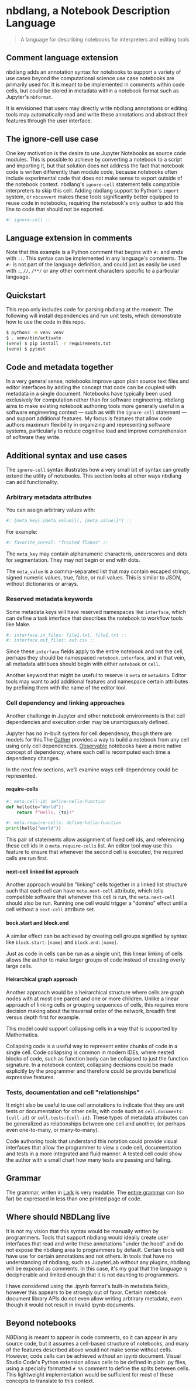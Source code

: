 # nbdlang, a Notebook Description Language

> A language for describing notebooks for interpreters and editing tools

## Comment language extension

nbdlang adds an annotation syntax for notebooks to support a variety of use
cases beyond the computational science use case notebooks are primarily used
for. It is meant to be implemented in comments within code cells, but could be
stored in metadata within a notebook format such as Jupyter's `nbformat`.

It is envisioned that users may directly write nbdlang annotations or editing
tools may automatically read and write these annotations and abstract their
features through the user interface.

## The ignore-cell use case

One key motivation is the desire to use Jupyter Notebooks as source code
modules. This is possible to achieve by converting a notebook to a script and
importing it, but that solution does not address the fact that notebook code is
written differently than module code, because notebooks often include
experimental code that does not make sense to export outside of the notebook
context. nbdlang's `ignore-cell` statement tells compatible interpreters to skip
this cell. Adding nbdlang support to Python's `import` system, or `nbconvert`
makes these tools significantly better equipped to reuse code in notebooks,
requiring the notebook's only author to add this line to code that should not be
exported.

```python
#: ignore-cell ::
```

## Language extension in comments

Note that this example is a Python comment that begins with `#:` and ends with
`::`. This syntax can be implemented in any language's comments. The `#:` is not
part of the language definition, and could just as easily be used with `;`,
`//`, `/**/` or any other comment characters specific to a particular language.

## Quickstart

This repo only includes code for parsing nbdlang at the moment. The following
will install dependencies and run unit tests, which demonstrate how to use the
code in this repo.

```bash
$ python3 -m venv venv
$ . venv/bin/activate
(venv) $ pip install -r requirements.txt
(venv) $ pytest
```

## Code and metadata together

In a very general sense, notebooks improve upon plain source text files and
editor interfaces by adding the concept that code can be coupled with metadata
in a single document. Notebooks have typically been used exclusively for
computation rather than for software engineering. nbdlang aims to make existing
notebook authoring tools more generally useful in a software engineering context
— such as with the `ignore-cell` statement — and support additional features. My
focus is features that allow code authors maximum flexibility in organizing and
representing software systems, particularly to reduce cognitive load and improve
comprehension of software they write.

## Additional syntax and use cases

The `ignore-cell` syntax illustrates how a very small bit of syntax can greatly
extend the utility of notebooks. This section looks at other ways nbdlang can
add functionality.

### Arbitrary metadata attributes

You can assign arbitrary values with:

```python
#: {meta_key}:{meta_value}[(, {meta_value)}*] ::
```

For example:

```python
#: favorite_cereal: "frosted flakes" ::
```

The `meta_key` may contain alphanumeric characteris, underscores and dots for
segmentation. They may not begin or end with dots.

The `meta_value` is a comma-separated list that may contain escaped strings,
signed numeric values, true, false, or null values. This is similar to JSON,
without dictionaries or arrays.

### Reserved metadata keywords

Some metadata keys will have reserved namespaces like `interface`, which can
define a task interface that describes the notebook to workflow tools like Make.

```python
#: interface.in_files: file1.txt, file1.txt ::
#: interface.out_files: out.csv ::
```

Since these `interface` fields apply to the entire notebook and not the cell,
perhaps they should be namespaced `notebook.interface`, and in that vein, all
metadata attribues should begin with either `notebook` or `cell`.

Another keyword that might be useful to reserve is `meta` or `metadata`. Editor
tools may want to add additional features and namespace certain attributes by
prefixing them with the name of the editor tool.

### Cell dependency and linking approaches

Another challenge in Jupyter and other notebook environments is that cell
dependencies and execution order may be unambiguously defined.

Jupyter has no in-built system for cell dependency, though there are models for
this.The [Gather](https://github.com/microsoft/gather) provides a way to build a
notebook from any cell using only cell dependencies.
[Observable](https://observablehq.com/) notebooks have a more native concept of
dependency, where each cell is recomputed each time a dependency changes.

In the next few sections, we'll examine ways cell-dependency could be represented.

#### require-cells

```python
#: meta.cell-id: define-hello-function
def hello(to="World"):
    return f"Hello, {to}!"
```

```python
#: meta.require-cells: define-hello-function
print(hello("world"))
```

This pair of statements allow assignment of fixed cell ids, and referencing
these cell ids in a `meta.require-cells` list. An editor tool may use this
feature to ensure that whenever the second cell is executed, the required cells
are run first.

#### next-cell linked list approach

Another approach would be "linking" cells together in a linked list structure
such that each cell can have `meta.next-cell` attribute, which tells compatible
software that whenever this cell is run, the `meta.next-cell` should also be
run. Running one cell would trigger a "domino" effect until a cell without a
`next-cell` attribute set.

#### bock.start and block.end

A similar effect can be achieved by creating cell groups signified by syntax
like `block.start:[name]` and `block.end:[name]`.

Just as code in cells can be run as a single unit, this linear linking of cells
allows the author to make larger groups of code instead of creating overly large
cells.

#### Heirarchical graph approach

Another approach would be a heirarchical structure where cells are graph nodes
with at most one parent and one or more children. Unlike a linear approach of
linking cells or grouping sequences of cells, this requires more decision making
about the traversal order of the network, breadth first versus depth first for example.

This model could support collapsing cells in a way that is supported by
Mathematica.

Collapsing code is a useful way to represent entire chunks of code in a single
cell. Code collapsing is common in modern IDEs, where nested blocks of code,
such as function body can be collapsed to just the function signature. In a
notebook context, collapsing decisions could be made explicitly by the
programmer and therefore could be provide beneficial expressive features.

### Tests, documentation and cell "relationships"

It might also be useful to use cell annotations to indicate that they are unit
tests or documentation for other cells, with code such as `cell.documents: {cell-id}` or `cell.tests:{cell-id}`. These types of metadata attributes can be
generalized as relationships between one cell and another, (or perhaps even one-to-many, or many-to-many).

Code authoring tools that understand this notation could provide visual
interfaces that allow the programmer to view a code cell, documentation and
tests in a more integrated and fluid manner. A tested cell could show the author
with a small chart how many tests are passing and failing.

## Grammar

The grammar, writen in [Lark](https://github.com/lark-parser/lark) is very readable. The [entire grammar](https://github.com/jakekara/nbdl/blob/main/notebook_description_language/nbd.lark) can (so far)
be expressed in less than one printed page of code.

## Where should NBDLang live

It is not my vision that this syntax would be manually written by programmers.
Tools that support nbdlang would ideally create user interfaces that read and
write these annotations "under the hood" and do not expose the nbdlang area to
programmers by default. Certain tools will have use for certain annotations and
not others. In tools that have no understanding of nbdlang, such as JupyterLab
without any plugins, nbdlang will be exposed as comments. In this case, it's my
goal that the language is decipherable and limited enough that it is not
daunting to programmers.

I have considered using the .ipynb format's built-in metadata fields, however
this appears to be strongly out of favor. Certain notebook document library APIs
do not even allow writing arbtirary metadata, even though it would not result in invalid ipynb documents.

## Beyond notebooks

NBDlang is meant to appear in code comments, so it can appear in any source
code, but it assumes a cell-based structure of notebooks, and many of the
features described above would not make sense without cells. However, code cells
can be achieved without an ipynb document. Visual Studio Code's Python extension
allows cells to be defined in plain .py files, using a specially formatted
`# %%` comment to define the splits between cells. This lightweight implementation
would be sufficient for most of these concepts to translate to this context.
